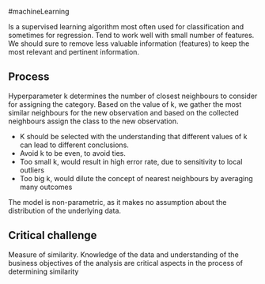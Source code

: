 #machineLearning 

Is a supervised learning algorithm most often used for classification and sometimes for regression. 
Tend to work well with small number of features. We should sure to remove less valuable information (features) to keep the most relevant and pertinent information.


## Process
Hyperparameter k determines the number of closest neighbours to consider for assigning the category.
Based on the value of k, we gather the most similar neighbours for the new observation and based on the collected neighbours assign the class to the new observation.
- K should be selected with the understanding that different values of k can lead to different conclusions.
- Avoid k to be even, to avoid ties. 
- Too small k, would result in high error rate, due to sensitivity to local outliers
- Too big k, would dilute the concept of nearest neighbours by averaging many outcomes


The model is non-parametric, as it makes no assumption about the distribution of the underlying data.

## Critical challenge
Measure of similarity. 
Knowledge of the data and understanding of the business objectives of the analysis are critical aspects in the process of determining similarity


